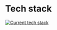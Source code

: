 # Tech stack

[![Current tech stack](https://skillicons.dev/icons?i=bun,react,typescript,next,tailwind,appwrite)](https://skillicons.dev)

